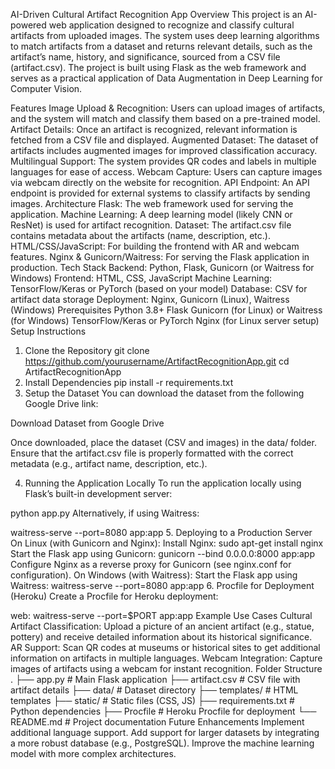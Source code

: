 AI-Driven Cultural Artifact Recognition App
Overview
This project is an AI-powered web application designed to recognize and classify cultural artifacts from uploaded images. The system uses deep learning algorithms to match artifacts from a dataset and returns relevant details, such as the artifact’s name, history, and significance, sourced from a CSV file (artifact.csv). The project is built using Flask as the web framework and serves as a practical application of Data Augmentation in Deep Learning for Computer Vision.

Features
Image Upload & Recognition: Users can upload images of artifacts, and the system will match and classify them based on a pre-trained model.
Artifact Details: Once an artifact is recognized, relevant information is fetched from a CSV file and displayed.
Augmented Dataset: The dataset of artifacts includes augmented images for improved classification accuracy.
Multilingual Support: The system provides QR codes and labels in multiple languages for ease of access.
Webcam Capture: Users can capture images via webcam directly on the website for recognition.
API Endpoint: An API endpoint is provided for external systems to classify artifacts by sending images.
Architecture
Flask: The web framework used for serving the application.
Machine Learning: A deep learning model (likely CNN or ResNet) is used for artifact recognition.
Dataset: The artifact.csv file contains metadata about the artifacts (name, description, etc.).
HTML/CSS/JavaScript: For building the frontend with AR and webcam features.
Nginx & Gunicorn/Waitress: For serving the Flask application in production.
Tech Stack
Backend: Python, Flask, Gunicorn (or Waitress for Windows)
Frontend: HTML, CSS, JavaScript
Machine Learning: TensorFlow/Keras or PyTorch (based on your model)
Database: CSV for artifact data storage
Deployment: Nginx, Gunicorn (Linux), Waitress (Windows)
Prerequisites
Python 3.8+
Flask
Gunicorn (for Linux) or Waitress (for Windows)
TensorFlow/Keras or PyTorch
Nginx (for Linux server setup)
Setup Instructions
1. Clone the Repository
git clone https://github.com/yourusername/ArtifactRecognitionApp.git
cd ArtifactRecognitionApp
2. Install Dependencies
pip install -r requirements.txt
3. Setup the Dataset
You can download the dataset from the following Google Drive link:

Download Dataset from Google Drive

Once downloaded, place the dataset (CSV and images) in the data/ folder. Ensure that the artifact.csv file is properly formatted with the correct metadata (e.g., artifact name, description, etc.).

4. Running the Application Locally
To run the application locally using Flask’s built-in development server:

python app.py
Alternatively, if using Waitress:

waitress-serve --port=8080 app:app
5. Deploying to a Production Server
On Linux (with Gunicorn and Nginx):
Install Nginx:
sudo apt-get install nginx
Start the Flask app using Gunicorn:
gunicorn --bind 0.0.0.0:8000 app:app
Configure Nginx as a reverse proxy for Gunicorn (see nginx.conf for configuration).
On Windows (with Waitress):
Start the Flask app using Waitress:
waitress-serve --port=8080 app:app
6. Procfile for Deployment (Heroku)
Create a Procfile for Heroku deployment:

web: waitress-serve --port=$PORT app:app
Example Use Cases
Cultural Artifact Classification: Upload a picture of an ancient artifact (e.g., statue, pottery) and receive detailed information about its historical significance.
AR Support: Scan QR codes at museums or historical sites to get additional information on artifacts in multiple languages.
Webcam Integration: Capture images of artifacts using a webcam for instant recognition.
Folder Structure
.
├── app.py                  # Main Flask application
├── artifact.csv            # CSV file with artifact details
├── data/                   # Dataset directory
├── templates/              # HTML templates
├── static/                 # Static files (CSS, JS)
├── requirements.txt        # Python dependencies
├── Procfile                # Heroku Procfile for deployment
└── README.md               # Project documentation
Future Enhancements
Implement additional language support.
Add support for larger datasets by integrating a more robust database (e.g., PostgreSQL).
Improve the machine learning model with more complex architectures.
